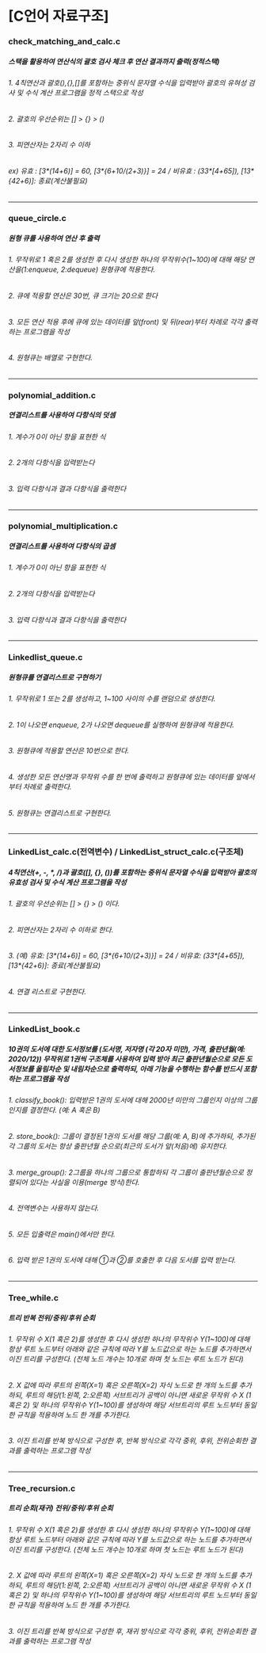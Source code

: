 <h1>[C언어 자료구조]</h1>


<h3>check_matching_and_calc.c</h3>
<h5>스택을 활용하여 연산식의 괄호 검사 체크 후 연산 결과까지 출력(정적스택)</h5>
<h6>1. 4칙연산과 괄호(),{},[]를 포함하는 중위식 문자열 수식을 입력받아 괄호의 유혀성 검사 및 수식 계산 프로그램을 정적 스택으로 작성</h6>
<h6>2. 괄호의 우선순위는 [] > {} > ()</h6>
<h6>3. 피연산자는 2자리 수 이하</h6>
<h6>ex) 유효 : [3*(14+6)] = 60, [3*{6+10/(2+3)}] = 24 / 비유효 : (33*[4+65]), [13*{42+6)]: 종료(계산불필요)</h6>

<hr/>

<h3>queue_circle.c</h3>
<h5>원형 큐를 사용하여 연산 후 출력</h5>
<h6>1. 무작위로 1 혹은 2를 생성한 후 다시 생성한 하나의 무작위수(1~100)에 대해 해당 연산을(1:enqueue, 2:dequeue) 원형큐에 적용한다.</h6>
<h6>2. 큐에 적용할 연산은 30번, 큐 크기는 20으로 한다</h6>
<h6>3. 모든 연산 적용 후에 큐에 있는 데이터를 앞(front) 및 뒤(rear)부터 차례로 각각 출력하는 프로그램을 작성</h6>
<h6>4. 원형큐는 배열로 구현한다.</h6>

<hr/>

<h3>polynomial_addition.c</h3>
<h5>연결리스트를 사용하여 다항식의 덧셈</h5>
<h6>1. 계수가 0이 아닌 항을 표현한 식</h6>
<h6>2. 2개의 다항식을 입력받는다</h6>
<h6>3. 입력 다항식과 결과 다항식을 출력한다</h6>

<hr/>

<h3>polynomial_multiplication.c</h3>
<h5>연결리스트를 사용하여 다항식의 곱셈</h5>
<h6>1. 계수가 0이 아닌 항을 표현한 식</h6>
<h6>2. 2개의 다항식을 입력받는다</h6>
<h6>3. 입력 다항식과 결과 다항식을 출력한다</h6>

<hr/>

<h3>Linkedlist_queue.c</h3>
<h5>원형큐를 연결리스트로 구현하기</h5>
<h6>1. 무작위로 1 또는 2를 생성하고, 1~100 사이의 수를 랜덤으로 생성한다.</h6>
<h6>2. 1이 나오면 enqueue, 2가 나오면 dequeue를 실행하여 원형큐에 적용한다.</h6>
<h6>3. 원형큐에 적용할 연산은 10번으로 한다.</h6>
<h6>4. 생성한 모든 연산명과 무작위 수를 한 번에 출력하고 원형큐에 있는 데이터를 앞에서부터 차례로 출력한다.</h6>
<h6>5. 원형큐는 연결리스트로 구현한다.</h6>

<hr/>

<h3>LinkedList_calc.c(전역변수) / LinkedList_struct_calc.c(구조체)</h3>
<h5>4칙연산(+, -, *, /)과 괄호([], {}, ())를 포함하는 중위식 문자열 수식을 입력받아 괄호의 유효성 검사 및 수식 계산 프로그램을 작성</h5>
<h6>1. 괄호의 우선순위는 [] > {} > () 이다.</h6>
<h6>2. 피연산자는 2자리 수 이하로 한다.</h6>
<h6>3. (예) 유효: [3*(14+6)] = 60,  [3*{6+10/(2+3)}] = 24 / 비유효: (33*[4+65]), [13*{42+6)]: 종료(계산불필요)</h6>
<h6>4. 연결 리스트로 구현한다.</h6>

<hr/>

<h3>LinkedList_book.c</h3>
<h5>10권의 도서에 대한 도서정보를 (도서명, 저자명 (각 20자 미만), 가격, 출판년월(예: 2020/12)) 무작위로 1권씩 구조체를 사용하여 입력 받아 최근 출판년월순으로 모든 도서정보를 올림차순 및 내림차순으로 출력하되, 아래 기능을 수행하는 함수를 반드시 포함하는 프로그램을 작성</h5>
<h6>1. classify_book(): 입력받은 1권의 도서에 대해 2000년 미만의 그룹인지 이상의 그룹인지를 결정한다. (예: A 혹은 B)</h6>
<h6>2. store_book(): 그룹이 결정된 1권의 도서를 해당 그룹(예: A, B)에 추가하되, 추가된 각 그룹의 도서는 항상 출판년월 순으로(최근의 도서가 앞(처음)에) 유지한다.</h6>
<h6>3. merge_group(): 2그룹을 하나의 그룹으로 통합하되 각 그룹이 출판년월순으로 정렬되어 있다는 사실을 이용(merge 방식)한다.</h6>
<h6>4. 전역변수는 사용하지 않는다.</h6>
<h6>5. 모든 입출력은 main()에서만 한다.</h6>
<h6>6. 입력 받은 1권의 도서에 대해 ①과 ②를 호출한 후 다음 도서를 입력 받는다.</h6>

<hr/>

<h3>Tree_while.c</h3>
<h5>트리 반복 전위/중위/후위 순회</h5>
<h6>1. 무작위 수 X(1 혹은 2)를 생성한 후 다시 생성한 하나의 무작위수 Y(1~100)에 대해 항상 루트 노드부터 아래와 같은 규칙에 따라 Y를 노드값으로 하는 노드를 추가하면서 이진 트리를 구성한다. (전체 노드 개수는 10개로 하며 첫 노드는 루트 노드가 된다)</h6>
<h6>2. X 값에 따라 루트의 왼쪽(X=1) 혹은 오른쪽(X=2) 자식 노드로 한 개의 노드를 추가하되, 루트의 해당(1:왼쪽, 2:오른쪽) 서브트리가 공백이 아니면 새로운 무작위 수 X (1 혹은 2) 및 하나의 무작위수 Y(1~100)를 생성하여 해당 서브트리의 루트 노드부터 동일한 규칙을 적용하여 노드 한 개를 추가한다.</h6>
<h6>3. 이진 트리를 반복 방식으로 구성한 후, 반복 방식으로 각각 중위, 후위, 전위순회한 결과를 출력하는 프로그램 작성</h6>


<hr/>

<h3>Tree_recursion.c</h3>
<h5>트리 순회(재귀) 전위/중위/후위 순회</h5>
<h6>1. 무작위 수 X(1 혹은 2)를 생성한 후 다시 생성한 하나의 무작위수 Y(1~100)에 대해 항상 루트 노드부터 아래와 같은 규칙에 따라 Y를 노드값으로 하는 노드를 추가하면서 이진 트리를 구성한다. (전체 노드 개수는 10개로 하며 첫 노드는 루트 노드가 된다)</h6>
<h6>2. X 값에 따라 루트의 왼쪽(X=1) 혹은 오른쪽(X=2) 자식 노드로 한 개의 노드를 추가하되, 루트의 해당(1:왼쪽, 2:오른쪽) 서브트리가 공백이 아니면 새로운 무작위 수 X (1 혹은 2) 및 하나의 무작위수 Y(1~100)를 생성하여 해당 서브트리의 루트 노드부터 동일한 규칙을 적용하여 노드 한 개를 추가한다.</h6>
<h6>3. 이진 트리를 반복 방식으로 구성한 후, 재귀 방식으로 각각 중위, 후위, 전위순회한 결과를 출력하는 프로그램 작성</h6>



